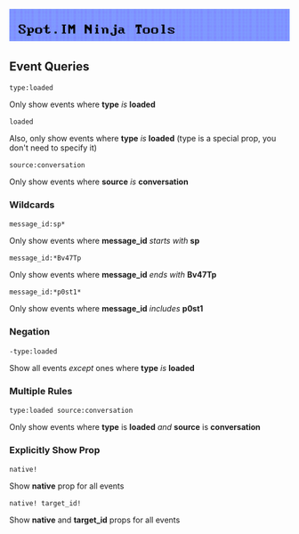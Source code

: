 ![Spot.IM Ninja Tools Logo](./header.png)

## Event Queries

```
type:loaded
```

Only show events where **type** _is_ **loaded**

```
loaded
```

Also, only show events where **type** _is_ **loaded** (type is a special prop, you don't need to specify it)

```
source:conversation
```

Only show events where **source** _is_ **conversation**

### Wildcards

```
message_id:sp*
```

Only show events where **message_id** _starts with_ **sp**

```
message_id:*Bv47Tp
```

Only show events where **message_id** _ends with_ **Bv47Tp**

```
message_id:*p0st1*
```

Only show events where **message_id** _includes_ **p0st1**

### Negation

```
-type:loaded
```

Show all events _except_ ones where **type** _is_ **loaded**

### Multiple Rules

```
type:loaded source:conversation
```

Only show events where **type** is **loaded** _and_ **source** is **conversation**

### Explicitly Show Prop

```
native!
```

Show **native** prop for all events

```
native! target_id!
```

Show **native** and **target_id** props for all events
